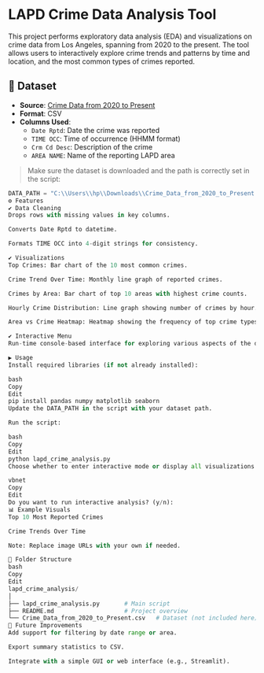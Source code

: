 # LAPD Crime Data Analysis Tool

This project performs exploratory data analysis (EDA) and visualizations on crime data from Los Angeles, spanning from 2020 to the present. The tool allows users to interactively explore crime trends and patterns by time and location, and the most common types of crimes reported.

## 📂 Dataset

- **Source**: [Crime Data from 2020 to Present](https://data.lacity.org/)
- **Format**: CSV
- **Columns Used**:
  - `Date Rptd`: Date the crime was reported
  - `TIME OCC`: Time of occurrence (HHMM format)
  - `Crm Cd Desc`: Description of the crime
  - `AREA NAME`: Name of the reporting LAPD area

> Make sure the dataset is downloaded and the path is correctly set in the script:
```python
DATA_PATH = "C:\\Users\\hp\\Downloads\\Crime_Data_from_2020_to_Present.csv"
⚙️ Features
✔️ Data Cleaning
Drops rows with missing values in key columns.

Converts Date Rptd to datetime.

Formats TIME OCC into 4-digit strings for consistency.

✔️ Visualizations
Top Crimes: Bar chart of the 10 most common crimes.

Crime Trend Over Time: Monthly line graph of reported crimes.

Crimes by Area: Bar chart of top 10 areas with highest crime counts.

Hourly Crime Distribution: Line graph showing number of crimes by hour.

Area vs Crime Heatmap: Heatmap showing the frequency of top crime types across top LAPD areas.

✔️ Interactive Menu
Run-time console-based interface for exploring various aspects of the data without modifying the code.

▶️ Usage
Install required libraries (if not already installed):

bash
Copy
Edit
pip install pandas numpy matplotlib seaborn
Update the DATA_PATH in the script with your dataset path.

Run the script:

bash
Copy
Edit
python lapd_crime_analysis.py
Choose whether to enter interactive mode or display all visualizations automatically:

vbnet
Copy
Edit
Do you want to run interactive analysis? (y/n):
📊 Example Visuals
Top 10 Most Reported Crimes

Crime Trends Over Time

Note: Replace image URLs with your own if needed.

📁 Folder Structure
bash
Copy
Edit
lapd_crime_analysis/
│
├── lapd_crime_analysis.py       # Main script
├── README.md                    # Project overview
└── Crime_Data_from_2020_to_Present.csv   # Dataset (not included here)
🧠 Future Improvements
Add support for filtering by date range or area.

Export summary statistics to CSV.

Integrate with a simple GUI or web interface (e.g., Streamlit).
